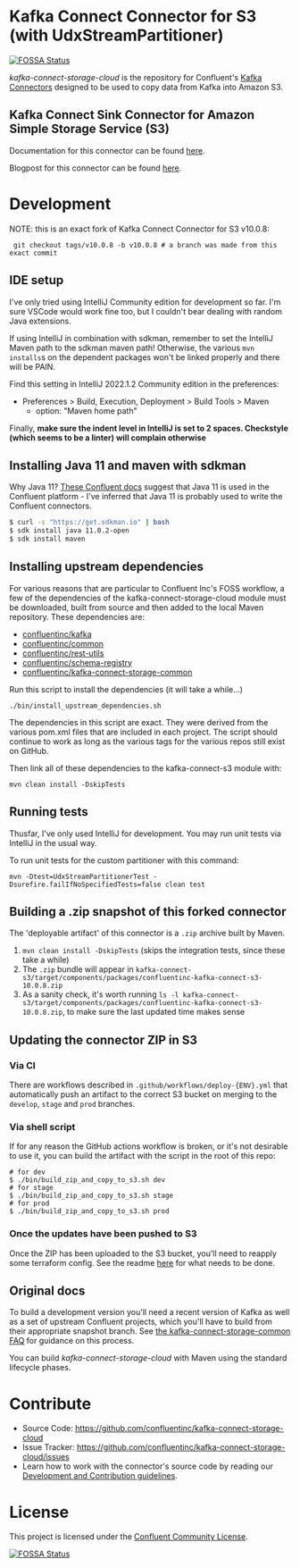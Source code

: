 # Kafka Connect Connector for S3 (with UdxStreamPartitioner)
[![FOSSA Status](https://app.fossa.io/api/projects/git%2Bhttps%3A%2F%2Fgithub.com%2Fconfluentinc%2Fkafka-connect-storage-cloud.svg?type=shield)](https://app.fossa.io/projects/git%2Bhttps%3A%2F%2Fgithub.com%2Fconfluentinc%2Fkafka-connect-storage-cloud?ref=badge_shield)


*kafka-connect-storage-cloud* is the repository for Confluent's [Kafka Connectors](http://kafka.apache.org/documentation.html#connect)
designed to be used to copy data from Kafka into Amazon S3. 

## Kafka Connect Sink Connector for Amazon Simple Storage Service (S3)

Documentation for this connector can be found [here](http://docs.confluent.io/current/connect/connect-storage-cloud/kafka-connect-s3/docs/index.html).

Blogpost for this connector can be found [here](https://www.confluent.io/blog/apache-kafka-to-amazon-s3-exactly-once).

# Development

NOTE: this is an exact fork of Kafka Connect Connector for S3 v10.0.8:

```shell
 git checkout tags/v10.0.8 -b v10.0.8 # a branch was made from this exact commit
```

## IDE setup

I've only tried using IntelliJ Community edition for development so far. I'm sure VSCode would work fine too, but I couldn't bear dealing with random Java extensions.

If using IntelliJ in combination with sdkman, remember to set the IntelliJ Maven path to the sdkman maven path!
Otherwise, the various `mvn installs`s on the dependent packages won't be linked properly and there will be PAIN.

Find this setting in IntelliJ 2022.1.2 Community edition in the preferences:

- Preferences > Build, Execution, Deployment > Build Tools > Maven
    - option: "Maven home path"

Finally, **make sure the indent level in IntelliJ is set to 2 spaces. Checkstyle (which seems to be a linter) will
complain otherwise**

## Installing Java 11 and maven with sdkman

Why Java 11? [These Confluent docs](https://docs.confluent.io/platform/current/installation/versions-interoperability.html#java) suggest that Java 11
is used in the Confluent platform - I've inferred that Java 11 is probably used to write the Confluent connectors. 

```sh
$ curl -s "https://get.sdkman.io" | bash
$ sdk install java 11.0.2-open
$ sdk install maven
```

## Installing upstream dependencies

For various reasons that are particular to Confluent Inc's FOSS workflow, 
a few of the dependencies of the kafka-connect-storage-cloud module
must be downloaded, built from source and then added to the local Maven repository. These dependencies are:

- [confluentinc/kafka](https://github.com/confluentinc/kafka)
- [confluentinc/common](https://github.com/confluentinc/common)
- [confluentinc/rest-utils](https://github.com/confluentinc/rest-utils)
- [confluentinc/schema-registry](https://github.com/confluentinc/schema-registry)
- [confluentinc/kafka-connect-storage-common](https://github.com/confluentinc/kafka-connect-storage-common)

Run this script to install the dependencies (it will take a while...)
```
./bin/install_upstream_dependencies.sh
```

The dependencies in this script are exact. They were derived from the various pom.xml files that are included in each project.
The script should continue to work as long as the various tags for the various repos still exist on GitHub.

Then link all of these dependencies to the kafka-connect-s3 module with:

```
mvn clean install -DskipTests
```

## Running tests

Thusfar, I've only used IntelliJ for development. You may run unit tests via IntelliJ in the usual way. 

To run unit tests for the custom partitioner with this command:

```shell
mvn -Dtest=UdxStreamPartitionerTest -Dsurefire.failIfNoSpecifiedTests=false clean test
```

## Building a .zip snapshot of this forked connector

The 'deployable artifact' of this connector is a `.zip` archive built by Maven. 

1. `mvn clean install -DskipTests` (skips the integration tests, since these take a while)
2. The `.zip` bundle will appear in `kafka-connect-s3/target/components/packages/confluentinc-kafka-connect-s3-10.0.8.zip`
3. As a sanity check, it's worth running `ls -l kafka-connect-s3/target/components/packages/confluentinc-kafka-connect-s3-10.0.8.zip`, to make sure the last updated time makes sense

## Updating the connector ZIP in S3

### Via CI

There are workflows described in `.github/workflows/deploy-{ENV}.yml` that automatically push an artifact to the correct S3 bucket on merging to the `develop`, `stage` and `prod` branches.

### Via shell script

If for any reason the GitHub actions workflow is broken, or it's not desirable to use it, you can build the artifact with the script in the root of this repo:

```shell
# for dev
$ ./bin/build_zip_and_copy_to_s3.sh dev 
# for stage
$ ./bin/build_zip_and_copy_to_s3.sh stage
# for prod
$ ./bin/build_zip_and_copy_to_s3.sh prod
```

### Once the updates have been pushed to S3

Once the ZIP has been uploaded to the S3 bucket, you'll need to reapply some terraform config.
See the readme [here](https://github.com/Urban-Data-Collective/udx-infra/tree/main/terraform/modules/data-lake/README.md) for what needs to be done.

## Original docs

To build a development version you'll need a recent version of Kafka 
as well as a set of upstream Confluent projects, which you'll have to build from their appropriate snapshot branch.
See [the kafka-connect-storage-common FAQ](https://github.com/confluentinc/kafka-connect-storage-common/wiki/FAQ)
for guidance on this process.

You can build *kafka-connect-storage-cloud* with Maven using the standard lifecycle phases.


# Contribute

- Source Code: https://github.com/confluentinc/kafka-connect-storage-cloud
- Issue Tracker: https://github.com/confluentinc/kafka-connect-storage-cloud/issues
- Learn how to work with the connector's source code by reading our [Development and Contribution guidelines](CONTRIBUTING.md).


# License

This project is licensed under the [Confluent Community License](LICENSE).


[![FOSSA Status](https://app.fossa.io/api/projects/git%2Bhttps%3A%2F%2Fgithub.com%2Fconfluentinc%2Fkafka-connect-storage-cloud.svg?type=large)](https://app.fossa.io/projects/git%2Bhttps%3A%2F%2Fgithub.com%2Fconfluentinc%2Fkafka-connect-storage-cloud?ref=badge_large)
